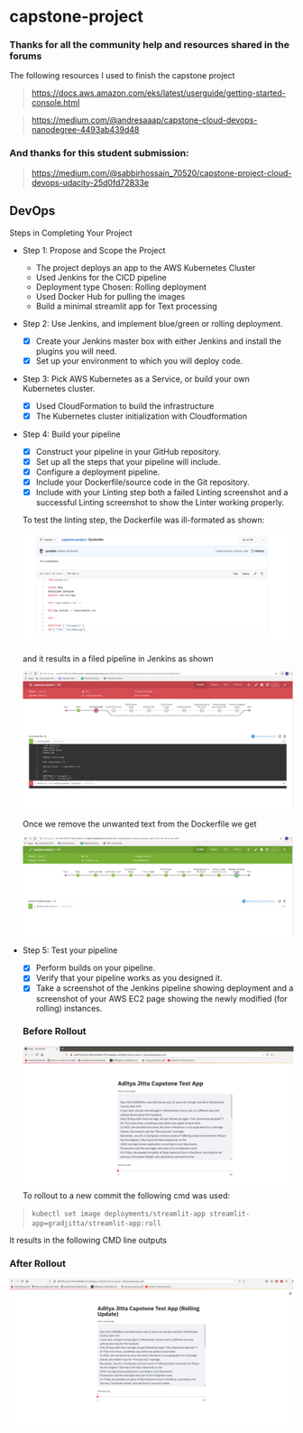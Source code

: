 # capstone-project

### Thanks for all the community help and resources shared in the forums

The following resources I used to finish the capstone project

> https://docs.aws.amazon.com/eks/latest/userguide/getting-started-console.html

> https://medium.com/@andresaaap/capstone-cloud-devops-nanodegree-4493ab439d48

### And thanks for this student submission:

> https://medium.com/@sabbirhossain_70520/capstone-project-cloud-devops-udacity-25d0fd72833e


## DevOps


Steps in Completing Your Project

- Step 1: Propose and Scope the Project

  - The project deploys an app to the AWS Kubernetes Cluster 
  - Used Jenkins for the CICD pipeline
  - Deployment type Chosen: Rolling deployment
  - Used Docker Hub for pulling the images
  - Build a minimal streamlit app for Text processing

- Step 2: Use Jenkins, and implement blue/green or rolling deployment.
  - [x] Create your Jenkins master box with either Jenkins and install the plugins you will need.
  - [x] Set up your environment to which you will deploy code.
  
- Step 3: Pick AWS Kubernetes as a Service, or build your own Kubernetes cluster.
  - [x] Used CloudFormation to build the infrastructure
  - [x] The Kubernetes cluster initialization with Cloudformation

- Step 4: Build your pipeline
  - [x] Construct your pipeline in your GitHub repository.
  - [x] Set up all the steps that your pipeline will include.
  - [x] Configure a deployment pipeline.
  - [x] Include your Dockerfile/source code in the Git repository.
  - [x] Include with your Linting step both a failed Linting screenshot and a successful Linting screenshot to show the Linter working properly.
  
  To test the linting step, the Dockerfile was ill-formated as shown:
  
  ![Lint](./assets/badDockefile.png "Poorly formatted Dockerfile")
  
  and it results in a filed pipeline in Jenkins as shown
  
  ![Fail](./assets/failed_lint.png "failed pipeline")
   
   Once we remove the unwanted text from the Dockerfile we get
   
   ![Pass](./assets/lint_pass.png "Passed pipeline pipeline")
  
  
- Step 5: Test your pipeline
  - [x] Perform builds on your pipeline.
  - [x] Verify that your pipeline works as you designed it.
  - [x] Take a screenshot of the Jenkins pipeline showing deployment and a screenshot of your AWS EC2 page showing the newly modified (for rolling) instances.
  ### Before Rollout
  ![UI](./assets/original_ui.png "Before Rollout")
  To rollout to a new commit the following cmd was used:
  
> `kubectl set image deployments/streamlit-app streamlit-app=gradjitta/streamlit-app:roll`

It results in the following CMD line outputs

  ### After Rollout
  ![UI](./assets/rolling_update_ui.png "After Rollout")
